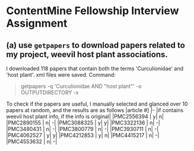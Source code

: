 # ContentMine Fellowship Interview Assignment
## (a) use `getpapers` to download  papers related to my project, weevil host plant associations.
I downloaded 118 papers that contain both the terms 'Curculionidae' and 'host plant'. xml files were saved. Command:
> getpapers -q 'Curculionidae AND "host plant"' -o OUTPUTDIRECTORY -x

To check if the papers are useful, I manually selected and glanced over 10 papers at random, and the results are as follows 
|article #]	|-	|if contains weevil host plant info, if the info is original| 
|PMC2556394	|	y| n|
|PMC2890155	|	n| -|
|PMC3088325	|	y| y|
|PMC3322136	|	n| -|
|PMC3480431	|	n| -|
|PMC3800779	|	n| -|
|PMC3930711	|	n| -|
|PMC4062527	|	y| y|
|PMC4212853	|	y| n|
|PMC4415217	|	n| -|
|PMC4553632	|	n| -|
